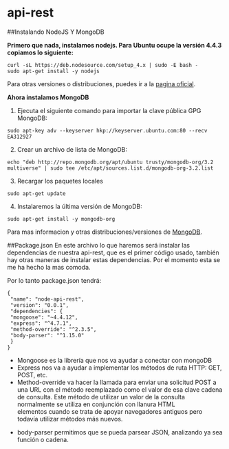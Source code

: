 # api-rest

##Instalando NodeJS Y MongoDB

**Primero que nada, instalamos nodejs. Para Ubuntu ocupe la versión 4.4.3 copiamos lo siguiente:**

```
curl -sL https://deb.nodesource.com/setup_4.x | sudo -E bash -
sudo apt-get install -y nodejs
```
Para otras versiones o distribuciones, puedes ir a la [pagina oficial](https://nodejs.org/en/download/package-manager/).

**Ahora instalamos MongoDB**

1. Ejecuta el siguiente comando para importar la clave pública GPG MongoDB:

```
sudo apt-key adv --keyserver hkp://keyserver.ubuntu.com:80 --recv EA312927
```

2. Crear un archivo de lista de MongoDB:
```
echo "deb http://repo.mongodb.org/apt/ubuntu trusty/mongodb-org/3.2 multiverse" | sudo tee /etc/apt/sources.list.d/mongodb-org-3.2.list
```
3. Recargar los paquetes locales
```
sudo apt-get update
```

4. Instalaremos la última versión de MongoDB:

```
sudo apt-get install -y mongodb-org
```

Para mas informacion y otras distribuciones/versiones de  [MongoDB](https://docs.mongodb.org/manual/installation/).

##Package.json
En este archivo lo que haremos será instalar las dependencias de nuestra api-rest, que es el primer código usado, también hay otras maneras de instalar estas dependencias. Por el momento esta se me ha hecho la mas comoda.

Por lo tanto package.json tendrá:
```
{
 "name": "node-api-rest",
 "version": "0.0.1",
 "dependencies": {
 "mongoose": "~4.4.12",
 "express": "^4.7.1",
 "method-override": "^2.3.5",
 "body-parser": "^1.15.0"
 }
}
```
* Mongoose es la librería que nos va ayudar a conectar con mongoDB
* Express nos va a ayudar a implementar los métodos de ruta HTTP: GET, POST, etc.
* Method-override va hacer la llamada para enviar una solicitud POST a una URL con el método reemplazado como el valor de esa clave cadena de consulta. Este método de utilizar un valor de la consulta normalmente se utiliza en conjunción con llanura HTML <form> elementos cuando se trata de apoyar navegadores antiguos pero todavía utilizar métodos más nuevos.
* body-parser permitimos que se pueda parsear JSON, analizando ya sea función o cadena.
